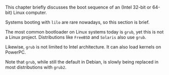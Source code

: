 This chapter briefly discusses the boot sequence of an (Intel 32-bit or
64-bit) Linux computer.

Systems booting with `lilo` are rare nowadays, so this section is brief.

The most common bootloader on Linux systems today is
`grub`, yet this is not a Linux project. Distributions
like `FreeBSD` and `Solaris` also use `grub`.

Likewise, `grub` is not limited to Intel architecture. It can also load
kernels on PowerPC.

Note that `grub`, while still the default in Debian, is slowly being
replaced in most distributions with `grub2`.

